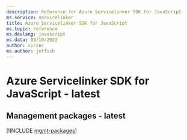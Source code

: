 ```yaml
---
description: Reference for Azure Servicelinker SDK for JavaScript
ms.service: servicelinker
title: Azure Servicelinker SDK for JavaScript
ms.topic: reference
ms.devlang: javascript
ms.data: 08/10/2022
author: xirzec
ms.author: jeffish
---
```

# Azure Servicelinker SDK for JavaScript - latest

## Management packages - latest
[!INCLUDE [mgmt-packages](servicelinker-mgmt-index.md)]